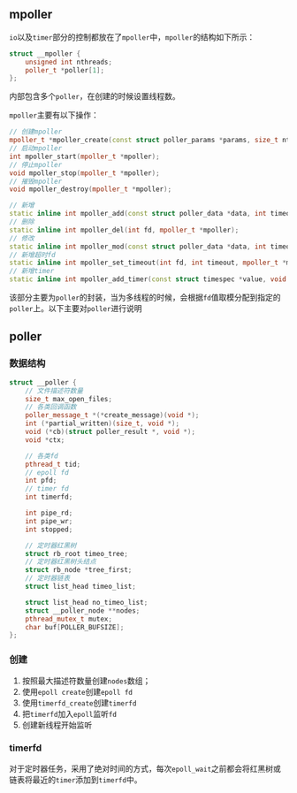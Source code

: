 ## mpoller

`io`以及`timer`部分的控制都放在了`mpoller`中，`mpoller`的结构如下所示：

```c++
struct __mpoller {
	unsigned int nthreads;
	poller_t *poller[1];
};
```

内部包含多个`poller`，在创建的时候设置线程数。

`mpoller`主要有以下操作：

```c++
// 创建mpoller
mpoller_t *mpoller_create(const struct poller_params *params, size_t nthreads);
// 启动mpoller
int mpoller_start(mpoller_t *mpoller);
// 停止mpoller
void mpoller_stop(mpoller_t *mpoller);
// 摧毁mpoller
void mpoller_destroy(mpoller_t *mpoller);

// 新增
static inline int mpoller_add(const struct poller_data *data, int timeout, mpoller_t *mpoller);
// 删除
static inline int mpoller_del(int fd, mpoller_t *mpoller);
// 修改
static inline int mpoller_mod(const struct poller_data *data, int timeout, mpoller_t *mpoller);
// 新增超时fd
static inline int mpoller_set_timeout(int fd, int timeout, mpoller_t *mpoller);
// 新增timer
static inline int mpoller_add_timer(const struct timespec *value, void *context, mpoller_t *mpoller);
```

该部分主要为`poller`的封装，当为多线程的时候，会根据`fd`值取模分配到指定的`poller`上。以下主要对`poller`进行说明

## poller

### 数据结构

```c++
struct __poller {
	// 文件描述符数量
	size_t max_open_files;
	// 各类回调函数
	poller_message_t *(*create_message)(void *);
	int (*partial_written)(size_t, void *);
	void (*cb)(struct poller_result *, void *);
	void *ctx;

	// 各类fd
	pthread_t tid;
	// epoll fd
	int pfd;
	// timer fd
	int timerfd;

	int pipe_rd;
	int pipe_wr;
	int stopped;

	// 定时器红黑树
	struct rb_root timeo_tree;
	// 定时器红黑树头结点
	struct rb_node *tree_first;
	// 定时器链表
	struct list_head timeo_list;

	struct list_head no_timeo_list;
	struct __poller_node **nodes;
	pthread_mutex_t mutex;
	char buf[POLLER_BUFSIZE];
};
```

### 创建

1. 按照最大描述符数量创建`nodes`数组；
2. 使用`epoll create`创建`epoll fd`
3. 使用`timerfd_create`创建`timerfd`
4. 把`timerfd`加入`epoll`监听`fd`
5. 创建新线程开始监听

### timerfd

对于定时器任务，采用了绝对时间的方式，每次`epoll_wait`之前都会将红黑树或链表将最近的`timer`添加到`timerfd`中。